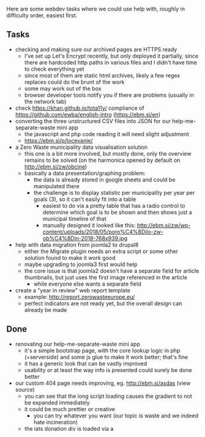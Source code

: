 Here are some webdev tasks where we could use help with, roughly in difficulty order, easiest first.

Tasks
-----
- checking and making sure our archived pages are HTTPS ready
  - I've set up Let's Encrypt recently, but only deployed it partially, since there are hardcoded http paths in various files and I didn't have time to check everything yet
  - since most of them are static html archives, likely a few regex replaces could do the brunt of the work
  - some may work out of the box
  - browser developer tools notify you if there are problems (usually in the network tab)
- check https://khan.github.io/tota11y/ compliance of https://github.com/ewba/english-intro (https://ebm.si/en) 
- converting the three unstructured CSV files into JSON for our help-me-separate-waste mini app
  - the javascript and php code reading it will need slight adjustment
  - https://ebm.si/p/locevanje/
- a Zero Waste municipality data visualisation solution
  - this one is a bit more involved, but mostly done, only the overview remains to be solved (on the harmonica opened by default on http://ebm.si/zw/obcine)
  - basically a data presentation/graphing problem:
    - the data is already stored in google sheets and could be manipulated there
    - the challenge is to display statistic per municipality per year per goals (3), so it can't easily fit into a table
      - easiest to do via a pretty table that has a radio control to determine which goal is to be shown and then shows just a municipal timeline of that
      - manually designed it looked like this: http://ebm.si/zw/wp-content/uploads/2018/05/poro%C4%8Dilo-zw-ob%C4%8Din-2018-768x939.jpg
- help with data migration from joomla2 to drupal8
  - either the Migrate plugin needs an extra script or some other solution found to make it work good
  - maybe upgrading to joomla3 first would help
  - the core issue is that joomla2 doesn't have a separate field for article thumbnails, but just uses the first image referenced in the article
    - while everyone else wants a separate field
 - create a "year in review" web report template
   - example: http://report.zerowasteeurope.eu/
   - perfect indicators are not ready yet, but the overall design can already be made

Done
----
- renovating our help-me-separate-waste mini app
  - it's a simple bootstrap page, with the core lookup logic in php (=serverside) and some js glue to make it work better; that's fine
  - it has a generic look that can be vastly improved
  - usability or at least the way info is presented could surely be done better
- our custom 404 page needs improving, eg. http://ebm.si/asdas (view source)
  - you can see that the long script loading causes the gradient to not be expanded immediately
  - it could be much prettier or creative
    - you can try whatever you want (our topic is waste and we indeed hate incineration)
  - the iats donation div is loaded via a <script> tag and can't be styled directly; an override is possible through an upstream interface
